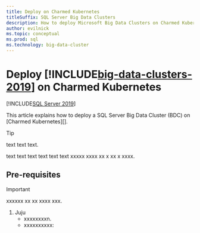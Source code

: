 ```yaml
---
title: Deploy on Charmed Kubernetes
titleSuffix: SQL Server Big Data Clusters
description: How to deploy Microsoft Big Data Clusters on Charmed Kubernetes
author: evilnick
ms.topic: conceptual
ms.prod: sql
ms.technology: big-data-cluster
---
```


# Deploy [!INCLUDE[big-data-clusters-2019](../includes/ssbigdataclusters-ss-nover.md)] on Charmed Kubernetes

[!INCLUDE[SQL Server 2019](../includes/applies-to-version/sqlserver2019.md)]

This article explains how to deploy a SQL Server Big Data Cluster (BDC) on [Charmed Kubernetes][].

> [!TIP]
> text text text.


text text text text text text xxxxx xxxx xx x xx x xxxx.

## Pre-requisites

> [!IMPORTANT]
> xxxxxx xx xx xxxx xxx.

1. Juju
    - xxxxxxxxn. 
    - xxxxxxxxxx: